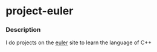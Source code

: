 # project-euler

### Description

I do projects on the [euler](https://projecteuler.net/archives) site to learn the language of C++
